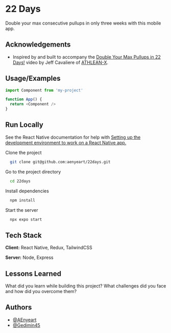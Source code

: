 
# 22 Days

Double your max consecutive pullups in only three weeks with this mobile app.

## Acknowledgements

- Inspired by and built to accompany the [Double Your Max Pullups in 22 Days!](https://youtu.be/eb7tgP7Bla8) video by Jeff Cavaliere of [ATHLEAN-X](http://youtube.com/user/jdcav24).

## Usage/Examples

```javascript
import Component from 'my-project'

function App() {
  return <Component />
}
```

## Run Locally

See the React Native documentation for help with [Setting up the development environment to work on a React Native app.](https://reactnative.dev/docs/environment-setup)

Clone the project

```bash
  git clone git@github.com:aenyeart/22days.git
```

Go to the project directory

```bash
  cd 22days
```

Install dependencies

```bash
  npm install
```

Start the server

```bash
  npx expo start
```

## Tech Stack

**Client:** React Native, Redux, TailwindCSS

**Server:** Node, Express

## Lessons Learned

What did you learn while building this project? What challenges did you face and how did you overcome them?

## Authors

- [@AEnyeart](https://www.github.com/AEnyeart)
- [@Gedimin45](https://www.github.com/Gedimin45)
